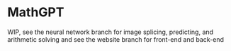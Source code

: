 # MathGPT

WIP, see the neural network branch for image splicing, predicting, and arithmetic solving and see the website branch for front-end and back-end
